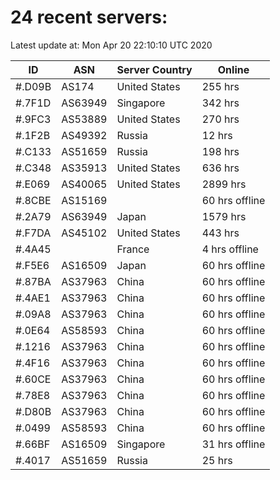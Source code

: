 # 24 recent servers:

Latest update at: Mon Apr 20 22:10:10 UTC 2020

| ID | ASN | Server Country | Online |
| -- | --- | -------------- | ------ |
| #.D09B | AS174 | United States | 255 hrs |
| #.7F1D | AS63949 | Singapore | 342 hrs |
| #.9FC3 | AS53889 | United States | 270 hrs |
| #.1F2B | AS49392 | Russia | 12 hrs |
| #.C133 | AS51659 | Russia | 198 hrs |
| #.C348 | AS35913 | United States | 636 hrs |
| #.E069 | AS40065 | United States | 2899 hrs |
| #.8CBE | AS15169 |  | 60 hrs offline |
| #.2A79 | AS63949 | Japan | 1579 hrs |
| #.F7DA | AS45102 | United States | 443 hrs |
| #.4A45 |  | France | 4 hrs offline |
| #.F5E6 | AS16509 | Japan | 60 hrs offline |
| #.87BA | AS37963 | China | 60 hrs offline |
| #.4AE1 | AS37963 | China | 60 hrs offline |
| #.09A8 | AS37963 | China | 60 hrs offline |
| #.0E64 | AS58593 | China | 60 hrs offline |
| #.1216 | AS37963 | China | 60 hrs offline |
| #.4F16 | AS37963 | China | 60 hrs offline |
| #.60CE | AS37963 | China | 60 hrs offline |
| #.78E8 | AS37963 | China | 60 hrs offline |
| #.D80B | AS37963 | China | 60 hrs offline |
| #.0499 | AS58593 | China | 60 hrs offline |
| #.66BF | AS16509 | Singapore | 31 hrs offline |
| #.4017 | AS51659 | Russia | 25 hrs |


